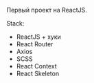 Первый проект на ReactJS.

Stack:

- ReactJS + хуки
- React Router
- Axios
- SCSS
- React Context
- React Skeleton
